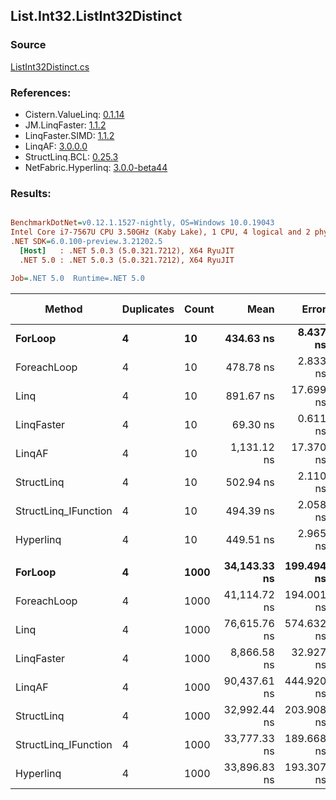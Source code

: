 ﻿## List.Int32.ListInt32Distinct

### Source
[ListInt32Distinct.cs](../LinqBenchmarks/List/Int32/ListInt32Distinct.cs)

### References:
- Cistern.ValueLinq: [0.1.14](https://www.nuget.org/packages/Cistern.ValueLinq/0.1.14)
- JM.LinqFaster: [1.1.2](https://www.nuget.org/packages/JM.LinqFaster/1.1.2)
- LinqFaster.SIMD: [1.1.2](https://www.nuget.org/packages/LinqFaster.SIMD/1.0.3)
- LinqAF: [3.0.0.0](https://www.nuget.org/packages/LinqAF/3.0.0.0)
- StructLinq.BCL: [0.25.3](https://www.nuget.org/packages/StructLinq.BCL/0.25.3)
- NetFabric.Hyperlinq: [3.0.0-beta44](https://www.nuget.org/packages/NetFabric.Hyperlinq/3.0.0-beta44)

### Results:
``` ini

BenchmarkDotNet=v0.12.1.1527-nightly, OS=Windows 10.0.19043
Intel Core i7-7567U CPU 3.50GHz (Kaby Lake), 1 CPU, 4 logical and 2 physical cores
.NET SDK=6.0.100-preview.3.21202.5
  [Host]   : .NET 5.0.3 (5.0.321.7212), X64 RyuJIT
  .NET 5.0 : .NET 5.0.3 (5.0.321.7212), X64 RyuJIT

Job=.NET 5.0  Runtime=.NET 5.0  

```
|               Method | Duplicates | Count |         Mean |      Error |     StdDev |       Median | Ratio | RatioSD |   Gen 0 | Gen 1 | Gen 2 | Allocated |
|--------------------- |----------- |------ |-------------:|-----------:|-----------:|-------------:|------:|--------:|--------:|------:|------:|----------:|
|              **ForLoop** |          **4** |    **10** |    **434.63 ns** |   **8.437 ns** |   **9.027 ns** |    **436.03 ns** |  **1.00** |    **0.00** |  **0.3209** |     **-** |     **-** |     **672 B** |
|          ForeachLoop |          4 |    10 |    478.78 ns |   2.833 ns |   2.650 ns |    478.44 ns |  1.10 |    0.03 |  0.3204 |     - |     - |     672 B |
|                 Linq |          4 |    10 |    891.67 ns |  17.699 ns |  35.346 ns |    870.77 ns |  2.06 |    0.07 |  0.2937 |     - |     - |     616 B |
|           LinqFaster |          4 |    10 |     69.30 ns |   0.611 ns |   0.542 ns |     69.39 ns |  0.16 |    0.00 |       - |     - |     - |         - |
|               LinqAF |          4 |    10 |  1,131.12 ns |  17.370 ns |  14.505 ns |  1,130.09 ns |  2.61 |    0.07 |  0.6180 |     - |     - |   1,296 B |
|           StructLinq |          4 |    10 |    502.94 ns |   2.110 ns |   1.974 ns |    503.15 ns |  1.16 |    0.03 |  0.0153 |     - |     - |      32 B |
| StructLinq_IFunction |          4 |    10 |    494.39 ns |   2.058 ns |   1.825 ns |    493.65 ns |  1.14 |    0.03 |       - |     - |     - |         - |
|            Hyperlinq |          4 |    10 |    449.51 ns |   2.965 ns |   2.773 ns |    450.10 ns |  1.04 |    0.02 |       - |     - |     - |         - |
|                      |            |       |              |            |            |              |       |         |         |       |       |           |
|              **ForLoop** |          **4** |  **1000** | **34,143.33 ns** | **199.494 ns** | **186.607 ns** | **34,153.77 ns** |  **1.00** |    **0.00** | **27.7710** |     **-** |     **-** |  **58,672 B** |
|          ForeachLoop |          4 |  1000 | 41,114.72 ns | 194.001 ns | 162.000 ns | 41,117.80 ns |  1.20 |    0.01 | 27.7710 |     - |     - |  58,672 B |
|                 Linq |          4 |  1000 | 76,615.76 ns | 574.632 ns | 509.396 ns | 76,481.40 ns |  2.24 |    0.02 | 15.7471 |     - |     - |  33,112 B |
|           LinqFaster |          4 |  1000 |  8,866.58 ns |  32.927 ns |  30.800 ns |  8,864.88 ns |  0.26 |    0.00 |       - |     - |     - |         - |
|               LinqAF |          4 |  1000 | 90,437.61 ns | 444.920 ns | 394.410 ns | 90,393.61 ns |  2.65 |    0.02 | 53.9551 |     - |     - | 113,184 B |
|           StructLinq |          4 |  1000 | 32,992.44 ns | 203.908 ns | 190.736 ns | 33,051.43 ns |  0.97 |    0.01 |       - |     - |     - |      32 B |
| StructLinq_IFunction |          4 |  1000 | 33,777.33 ns | 189.668 ns | 168.136 ns | 33,772.10 ns |  0.99 |    0.01 |       - |     - |     - |         - |
|            Hyperlinq |          4 |  1000 | 33,896.83 ns | 193.307 ns | 161.420 ns | 33,858.56 ns |  0.99 |    0.01 |       - |     - |     - |         - |
